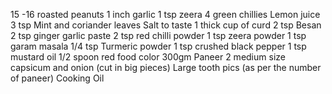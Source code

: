 15 -16 roasted peanuts
1 inch garlic
1 tsp zeera
4 green chillies
Lemon juice 3 tsp
Mint and coriander leaves
Salt to taste
1 thick cup of curd
2 tsp Besan
2 tsp ginger garlic paste
2 tsp red chilli powder
1 tsp zeera powder
1 tsp garam masala
1/4 tsp Turmeric powder
1 tsp crushed black pepper
1 tsp mustard oil
1/2 spoon red food color
300gm Paneer
2 medium size capsicum and onion (cut in big pieces)
Large tooth pics (as per the number of paneer)
Cooking Oil